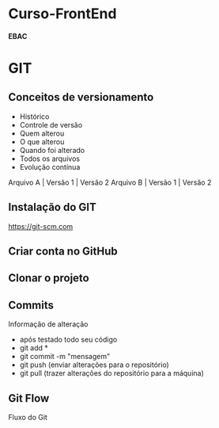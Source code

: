 # Curso-FrontEnd
#### EBAC

# GIT
## Conceitos de versionamento
  - Histórico
  - Controle de versão
  - Quem alterou
  - O que alterou
  - Quando foi alterado
  - Todos os arquivos
  - Evolução contínua
  
Arquivo A | Versão 1 | Versão 2
Arquivo B | Versão 1 | Versão 2

## Instalação do GIT
https://git-scm.com

## Criar conta no GitHub

## Clonar o projeto

##  Commits
Informação de alteração
  - após testado todo seu código
  - git add *
  - git commit -m "mensagem"
  - git push (enviar alterações para o repositório)
  - git pull (trazer alterações do repositório para a máquina)

## Git Flow
Fluxo do Git
